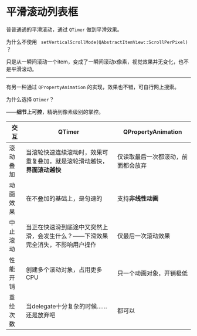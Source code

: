 平滑滚动列表框
===

普普通通的平滑滚动，通过 `QTimer` 做到平滑效果。

为什么不使用 ` setVerticalScrollMode(QAbstractItemView::ScrollPerPixel)` ？

只是从一瞬间滚动一个item，变成了一瞬间滚动x像素，视觉效果并无变化，也不是平滑滚动。

---

有另一种通过 `QPropertyAnimation` 的实现，效果也不错，可自行网上搜索。

为什么选择 `QTimer`？

——**细节上可控**，精确到像素级别的掌控。

| 交互     | QTimer                                                       | QPropertyAnimation                 |
| -------- | ------------------------------------------------------------ | ---------------------------------- |
| 滚动叠加 | 当滚轮快速连续滚动时，效果可重复叠加，就是滚轮滑动越快，**界面滚动越快** | 仅读取最后一次都滚动，前面都会放弃 |
| 动画效果 | 在不叠加的基础上，是匀速的                                   | 支持**非线性动画**                 |
| 中止滚动 | 当正在快速滑到底途中又突然上滑，会发生什么？——下滑效果完全消失，不影响用户操作 | 仅最后一次滚动效果                 |
| 性能开销 | 创建多个滚动对象，占用更多CPU                                | 只一个动画对象，开销极低           |
| 重绘次数 | 当delegate十分复杂的时候……还是放弃吧                         | 都可以                             |

